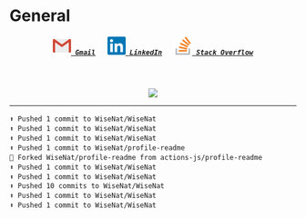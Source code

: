 <!--About Me--->


<!--Tools/Languages--->


<!--Contacts--->
<h1> General </h1>
<h5 align="center">
	<code><a href="mailto:nathan88wise@gmail.com"><img alt="Gmail" width=32 src="res/gmail.svg"> Gmail</a></code>
	&emsp;
	<code><a href="https://www.linkedin.com/in/nathan-w-5592ba1b5/" title="LinkedIn Profile"><img alt="LinkedIn" width=32 src="res/linkedin.svg"> LinkedIn</a></code>
	&emsp;
	<code><a href="https://stackoverflow.com/users/11125378/wisenat" title="Stack Overflow Profile"><img alt="Stack Overflow" width=32 src="res/stackoverflow.svg"> Stack Overflow</a></code>
</h5>

<!--GitHub Stats--->
&emsp;
<p align="center">
	<a href="https://github.com/anuraghazra/github-readme-stats">
		<img align="center" src="https://github-readme-stats.vercel.app/api?username=WiseNat&count_private=true&show_icons=true&title_color=009356&icon_color=75B79A" />
	</a>
</p>

---

<!--GitHub Recent Activity--->

```markdown
⬆️ Pushed 1 commit to WiseNat/WiseNat
⬆️ Pushed 1 commit to WiseNat/WiseNat
⬆️ Pushed 1 commit to WiseNat/WiseNat
⬆️ Pushed 1 commit to WiseNat/profile-readme
🍴 Forked WiseNat/profile-readme from actions-js/profile-readme
⬆️ Pushed 1 commit to WiseNat/WiseNat
⬆️ Pushed 1 commit to WiseNat/WiseNat
⬆️ Pushed 10 commits to WiseNat/WiseNat
⬆️ Pushed 1 commit to WiseNat/WiseNat
⬆️ Pushed 1 commit to WiseNat/WiseNat
```

<!--**WiseNat/WiseNat** is a ✨ _special_ ✨ repository because its `README.md` (this file) appears on your GitHub profile.-->
